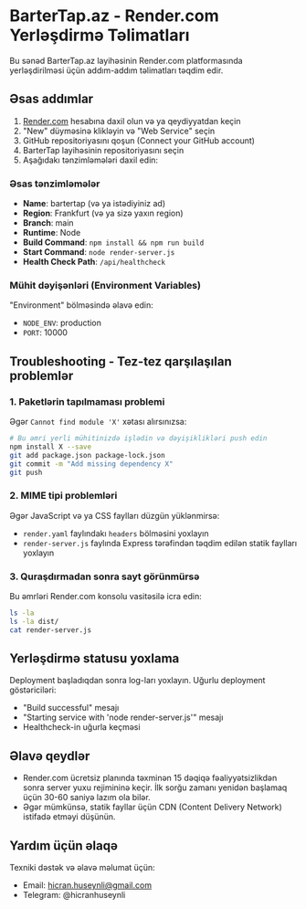 # BarterTap.az - Render.com Yerləşdirmə Təlimatları

Bu sənəd BarterTap.az layihəsinin Render.com platformasında yerləşdirilməsi üçün addım-addım təlimatları təqdim edir.

## Əsas addımlar

1. [Render.com](https://render.com) hesabına daxil olun və ya qeydiyyatdan keçin
2. "New" düyməsinə klikləyin və "Web Service" seçin
3. GitHub repositoriyasını qoşun (Connect your GitHub account)
4. BarterTap layihəsinin repositoriyasını seçin
5. Aşağıdakı tənzimləmələri daxil edin:

### Əsas tənzimləmələr

- **Name**: bartertap (və ya istədiyiniz ad)
- **Region**: Frankfurt (və ya sizə yaxın region)
- **Branch**: main
- **Runtime**: Node
- **Build Command**: `npm install && npm run build`
- **Start Command**: `node render-server.js`
- **Health Check Path**: `/api/healthcheck`

### Mühit dəyişənləri (Environment Variables)

"Environment" bölməsində əlavə edin:

- `NODE_ENV`: production
- `PORT`: 10000

## Troubleshooting - Tez-tez qarşılaşılan problemlər

### 1. Paketlərin tapılmaması problemi

Əgər `Cannot find module 'X'` xətası alırsınızsa:

```bash
# Bu əmri yerli mühitinizdə işlədin və dəyişiklikləri push edin
npm install X --save
git add package.json package-lock.json
git commit -m "Add missing dependency X"
git push
```

### 2. MIME tipi problemləri

Əgər JavaScript və ya CSS faylları düzgün yüklənmirsə:

- `render.yaml` faylındakı `headers` bölməsini yoxlayın
- `render-server.js` faylında Express tərəfindən təqdim edilən statik faylları yoxlayın

### 3. Quraşdırmadan sonra sayt görünmürsə

Bu əmrləri Render.com konsolu vasitəsilə icra edin:

```bash
ls -la
ls -la dist/
cat render-server.js
```

## Yerləşdirmə stаtusu yoxlama

Deployment başladıqdan sonra log-ları yoxlayın. Uğurlu deployment göstəriciləri:

- "Build successful" mesajı
- "Starting service with 'node render-server.js'" mesajı
- Healthcheck-in uğurla keçməsi

## Əlavə qeydlər

- Render.com ücretsiz planında təxminən 15 dəqiqə fəaliyyətsizlikdən sonra server yuxu rejimininə keçir. İlk sorğu zamanı yenidən başlamaq üçün 30-60 saniyə lazım ola bilər.
- Əgər mümkünsə, statik fayllar üçün CDN (Content Delivery Network) istifadə etməyi düşünün.

## Yardım üçün əlaqə

Texniki dəstək və əlavə məlumat üçün:
- Email: hicran.huseynli@gmail.com
- Telegram: @hicranhuseynli